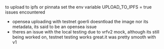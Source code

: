 to upload to ipfs or pinnata set the env variable UPLOAD_TO_IPFS = true
issues encountered
- opensea uploading with testnet goerli doesntload the image nor its metadata, its said to be an opensea issue
- theres an issue with the local testing due to vrfv2 mock, although its still being worked on, testnet testing works great.it was pretty smooth with v1

